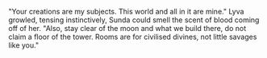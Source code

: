 "Your creations are my subjects. This world and all in it are mine." Lyva growled, tensing instinctively, Sunda could smell the scent of blood coming off of her. "Also, stay clear of the moon and what we build there, do not claim a floor of the tower. Rooms are for civilised divines, not little savages like you."